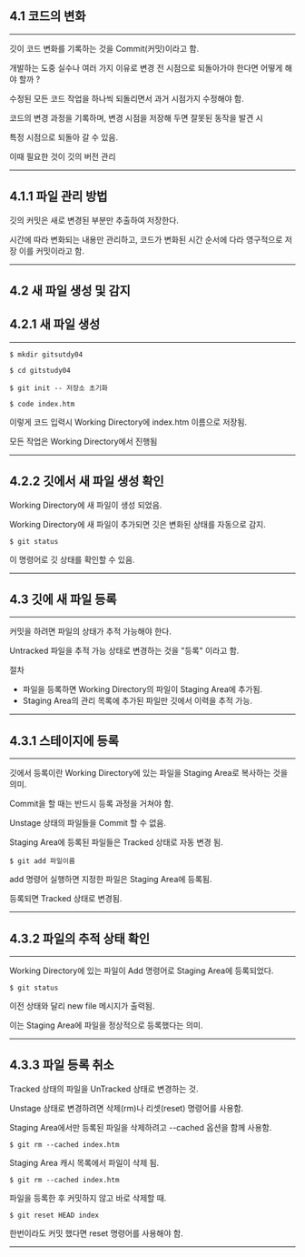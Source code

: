 ## 4.1 코드의 변화

_______________________________________________________________________________________

깃이 코드 변화를 기록하는 것을 Commit(커밋)이라고 함.

개발하는 도중 실수나 여러 가지 이유로 변경 전 시점으로 되돌아가야 한다면 어떻게 해야 할까 ?

수정된 모든 코드 작업을 하나씩 되돌리면서 과거 시점가지 수정해야 함.

코드의 변경 과정을 기록하며, 변경 시점을 저장해 두면 잘못된 동작을 발견 시

특정 시점으로 되돌아 갈 수 있음.

이때 필요한 것이 깃의 버전 관리
_______________________________________________________________________________________

## 4.1.1 파일 관리 방법

깃의 커밋은 새로 변경된 부분만 추출하여 저장한다.

시간에 따라 변화되는 내용만 관리하고, 코드가 변화된 시간 순서에 다라 영구적으로 저장 이를 커밋이라고 함.

_______________________________________________________________________________________

## 4.2 새 파일 생성 및 감지
## 4.2.1 새 파일 생성

_______________________________________________________________________________________
```
$ mkdir gitsutdy04

$ cd gitstudy04

$ git init -- 저장소 초기화

$ code index.htm
```
이렇게 코드 입력시 Working Directory에 index.htm 이름으로 저장됨.

모든 작업은 Working Directory에서 진행됨

_______________________________________________________________________________________

## 4.2.2 깃에서 새 파일 생성 확인

Working Directory에 새 파일이 생성 되었음. 

Working Directory에 새 파일이 추가되면 깃은 변화된 상태를 자동으로 감지.

```
$ git status
```

이 명령어로 깃 상태를 확인할 수 있음.

_______________________________________________________________________________________

## 4.3 깃에 새 파일 등록

_______________________________________________________________________________________

커밋을 하려면 파일의 상태가 추적 가능해야 한다.

Untracked 파일을 추적 가능 상태로 변경하는 것을 "등록" 이라고 함.

절차
- 파일을 등록하면 Working Directory의 파일이 Staging Area에 추가됨.
- Staging Area의 관리 목록에 추가된 파일만 깃에서 이력을 추적 가능.

_______________________________________________________________________________________

## 4.3.1 스테이지에 등록

_______________________________________________________________________________________

깃에서 등록이란 Working Directory에 있는 파일을 Staging Area로 복사하는 것을 의미.

Commit을 할 때는 반드시 등록 과정을 거쳐야 함.

Unstage 상태의 파일들을 Commit 할 수 없음.

Staging Area에 등록된 파일들은 Tracked 상태로 자동 변경 됨.

```
$ git add 파일이름
```
add 명령어 실행하면 지정한 파일은 Staging Area에 등록됨.

등록되면 Tracked 상태로 변경됨.

_______________________________________________________________________________________

## 4.3.2 파일의 추적 상태 확인

_______________________________________________________________________________________

Working Directory에 있는 파일이 Add 명령어로 Staging Area에 등록되었다.

```
$ git status
```

이전 상태와 달리 new file 메시지가 출력됨. 

이는 Staging Area에 파일을 정상적으로 등록했다는 의미.

_______________________________________________________________________________________

## 4.3.3 파일 등록 취소

Tracked 상태의 파일을 UnTracked 상태로 변경하는 것.

Unstage 상태로 변경하려면 삭제(rm)나 리셋(reset) 명령어를 사용함.

Staging Area에서만 등록된 파일을 삭제하려고 --cached 옵션을 함께 사용함.

```
$ git rm --cached index.htm
```

Staging Area 캐시 목록에서 파일이 삭제 됨.

```
$ git rm --cached index.htm
```

파일을 등록한 후 커밋하지 않고 바로 삭제할 때.

```
$ git reset HEAD index
```

한번이라도 커밋 했다면 reset 명령어를 사용해야 함.

_______________________________________________________________________________________

